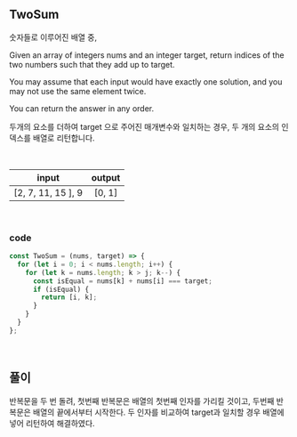 ## TwoSum
숫자들로 이루어진 배열 중, 


Given an array of integers nums and an integer target, return indices of the two numbers such that they add up to target.

You may assume that each input would have exactly one solution, and you may not use the same element twice.

You can return the answer in any order.


두개의 요소를 더하여 target 으로 주어진 매개변수와 일치하는 경우, 두 개의 요소의 인덱스를 배열로 리턴합니다.

<br/>

|     input     | output |
| :-----------: | :----: |
| [2, 7, 11, 15 ], 9 | [0, 1]  |

<br/>

### code

```js
const TwoSum = (nums, target) => {
  for (let i = 0; i < nums.length; i++) {
    for (let k = nums.length; k > j; k--) {
      const isEqual = nums[k] + nums[i] === target;
      if (isEqual) {
        return [i, k];
      }
    }
  }
};
```

<br />

## 풀이

반복문을 두 번 돌려, 첫번째 반복문은 배열의 첫번째 인자를 가리킬 것이고, 두번째 반복문은 배열의 끝에서부터 시작한다.
두 인자를 비교하여 target과 일치할 경우 배열에 넣어 리턴하여 해결하였다.
<br/>

<br />
